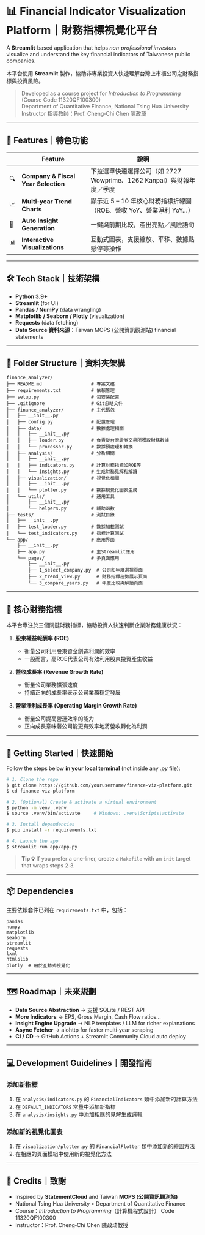 # 📊 Financial Indicator Visualization Platform｜財務指標視覺化平台

A **Streamlit**‑based application that helps *non‑professional investors* visualize and understand the key financial indicators of Taiwanese public companies.

本平台使用 **Streamlit** 製作，協助非專業投資人快速理解台灣上市櫃公司之財務指標與投資風險。

> Developed as a course project for *Introduction to Programming* (Course Code 11320QF100300)  
> Department of Quantitative Finance, National Tsing Hua University  
> Instructor 指導教師：Prof. Cheng‑Chi Chen 陳政琦

---

## 🌟 Features｜特色功能

|  | Feature | 說明 |
|---|---|---|
| 🔍 | **Company & Fiscal Year Selection** | 下拉選單快速選擇公司（如 2727 Wowprime、1262 Kanpai）與財報年度／季度 |
| 📈 | **Multi‑year Trend Charts** | 顯示近 5 – 10 年核心財務指標折線圖（ROE、營收 YoY、營業淨利 YoY…） |
| 🧠 | **Auto Insight Generation** | 一鍵與前期比較，產出亮點／風險語句 |
| 📊 | **Interactive Visualizations** | 互動式圖表，支援縮放、平移、數據點懸停等操作 |

---

## 🛠 Tech Stack｜技術架構

- **Python 3.9+**
- **Streamlit** (for UI)
- **Pandas / NumPy** (data wrangling)
- **Matplotlib / Seaborn / Plotly** (visualization)
- **Requests** (data fetching)
- **Data Source 資料來源**：Taiwan MOPS (公開資訊觀測站) financial statements

---

## 📁 Folder Structure｜資料夾架構

```
finance_analyzer/
├── README.md                  # 專案文檔
├── requirements.txt           # 依賴管理
├── setup.py                   # 包安裝配置
├── .gitignore                 # Git忽略文件
├── finance_analyzer/          # 主代碼包
│   ├── __init__.py
│   ├── config.py              # 配置管理
│   ├── data/                  # 數據處理相關
│   │   ├── __init__.py
│   │   ├── loader.py          # 負責從台灣證券交易所獲取財務數據
│   │   └── processor.py       # 數據預處理和轉換
│   ├── analysis/              # 分析相關
│   │   ├── __init__.py
│   │   ├── indicators.py      # 計算財務指標如ROE等
│   │   └── insights.py        # 生成財務見解和解讀
│   ├── visualization/         # 視覺化相關
│   │   ├── __init__.py
│   │   └── plotter.py         # 數據視覺化圖表生成
│   └── utils/                 # 通用工具
│       ├── __init__.py
│       └── helpers.py         # 輔助函數
├── tests/                     # 測試目錄
│   ├── __init__.py
│   ├── test_loader.py         # 數據加載測試
│   └── test_indicators.py     # 指標計算測試
└── app/                       # 應用界面
    ├── __init__.py
    ├── app.py                 # 主Streamlit應用
    └── pages/                 # 多頁面應用
        ├── __init__.py
        ├── 1_select_company.py  # 公司和年度選擇頁面
        ├── 2_trend_view.py      # 財務指標趨勢展示頁面
        └── 3_compare_years.py   # 年度比較與解讀頁面
```

---

## 🔑 核心財務指標

本平台專注於三個關鍵財務指標，協助投資人快速判斷企業財務健康狀況：

1. **股東權益報酬率 (ROE)**
   - 衡量公司利用股東資金創造利潤的效率
   - 一般而言，高ROE代表公司有效利用股東投資產生收益

2. **營收成長率 (Revenue Growth Rate)**
   - 衡量公司業務擴張速度
   - 持續正向的成長率表示公司業務穩定發展

3. **營業淨利成長率 (Operating Margin Growth Rate)**
   - 衡量公司提高營運效率的能力
   - 正向成長意味著公司能更有效率地將營收轉化為利潤

---

## 🚀 Getting Started｜快速開始

Follow the steps below **in your local terminal** (not inside any *.py* file):

```bash
# 1. Clone the repo
$ git clone https://github.com/yourusername/finance-viz-platform.git
$ cd finance-viz-platform

# 2. (Optional) Create & activate a virtual environment
$ python -m venv .venv
$ source .venv/bin/activate     # Windows: .venv\Scripts\activate

# 3. Install dependencies
$ pip install -r requirements.txt

# 4. Launch the app
$ streamlit run app/app.py
```

> **Tip 💡** If you prefer a one‑liner, create a `Makefile` with an `init` target that wraps steps 2‑3.

---

## 📦 Dependencies

主要依賴套件已列在 `requirements.txt` 中，包括：

```
pandas
numpy
matplotlib
seaborn
streamlit
requests
lxml
html5lib
plotly  # 用於互動式視覺化
```

---

## 🗺 Roadmap｜未來規劃

- **Data Source Abstraction** → 支援 SQLite / REST API
- **More Indicators** → EPS, Gross Margin, Cash Flow ratios…
- **Insight Engine Upgrade** → NLP templates / LLM for richer explanations
- **Async Fetcher** → aiohttp for faster multi‑year scraping
- **CI / CD** → GitHub Actions + Streamlit Community Cloud auto deploy

---

## 💻 Development Guidelines｜開發指南

### 添加新指標

1. 在 `analysis/indicators.py` 的 `FinancialIndicators` 類中添加新的計算方法
2. 在 `DEFAULT_INDICATORS` 常量中添加新指標
3. 在 `analysis/insights.py` 中添加相應的見解生成邏輯

### 添加新的視覺化圖表

1. 在 `visualization/plotter.py` 的 `FinancialPlotter` 類中添加新的繪圖方法
2. 在相應的頁面模組中使用新的視覺化方法

---

## 🙌 Credits｜致謝

- Inspired by **StatementCloud** and Taiwan **MOPS (公開資訊觀測站)**
- National Tsing Hua University • Department of Quantitative Finance
- Course：*Introduction to Programming*（計算機程式設計） Code 11320QF100300
- Instructor：Prof. Cheng‑Chi Chen 陳政琦教授
